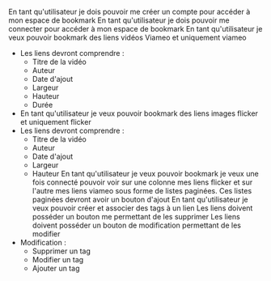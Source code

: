 En tant qu'utilisateur je dois pouvoir me créer un compte pour accéder à mon espace de bookmark
En tant qu'utilisateur je dois pouvoir me connecter pour accéder à mon espace de bookmark
En tant qu'utilisateur je veux pouvoir bookmark des liens vidéos Viameo et uniquement viameo
- Les liens devront comprendre : 
    - Titre de la vidéo
    - Auteur
    - Date d'ajout
    - Largeur
    - Hauteur
    - Durée
- En tant qu'utilisateur je veux pouvoir bookmark des liens images flicker et uniquement flicker
- Les liens devront comprendre : 
    - Titre de la vidéo
    - Auteur
    - Date d'ajout
    - Largeur
    - Hauteur
En tant qu'utilisateur je veux pouvoir bookmark je veux une fois connecté pouvoir voir sur une colonne mes liens flicker et sur l'autre mes liens viameo sous forme de listes paginées.
Ces listes paginées devront avoir un bouton d'ajout
En tant qu'utilisateur je veux pouvoir créer et associer des tags à un lien
Les liens doivent posséder un bouton me permettant de les supprimer
Les liens doivent posséder un bouton de modification permettant de les modifier
- Modification : 
    - Supprimer un tag
    - Modifier un tag
    - Ajouter un tag
